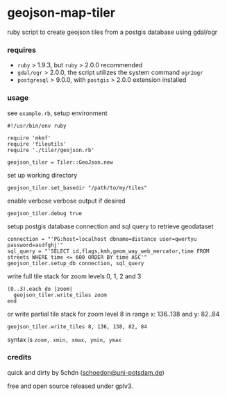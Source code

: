 # geojson-map-tiler
ruby script to create geojson tiles from a postgis database using gdal/ogr

### requires

- `ruby` > 1.9.3, but `ruby` > 2.0.0 recommended
- `gdal/ogr` > 2.0.0, the script utilizes the system command `ogr2ogr`
- `postgresql` > 9.0.0, with `postgis` > 2.0.0 extension installed

### usage

see `example.rb`, setup environment

    #!/usr/bin/env ruby

    require 'mkmf'
    require 'fileutils'
    require './tiler/geojson.rb'

    geojson_tiler = Tiler::GeoJson.new

set up working directory

    geojson_tiler.set_basedir "/path/to/my/tiles"

enable verbose verbose output if desired

    geojson_tiler.debug true

setup postgis database connection and sql query to retrieve geodataset

    connection = "'PG:host=localhost dbname=distance user=qwertyu password=asdfghj'"
    sql_query = "'SELECT id,flags,kmh,geom_way_web_mercator,time FROM streets WHERE time <= 600 ORDER BY time ASC'"
    geojson_tiler.setup_db connection, sql_query

write full tile stack for zoom levels 0, 1, 2 and 3

    (0..3).each do |zoom|
      geojson_tiler.write_tiles zoom
    end

or write partial tile stack for zoom level 8 in range x: 136..138 and y: 82..84

    geojson_tiler.write_tiles 8, 136, 138, 82, 84

syntax is `zoom, xmin, xmax, ymin, ymax`

### credits

quick and dirty by 5chdn (schoedon@uni-potsdam.de)

free and open source released under gplv3.

